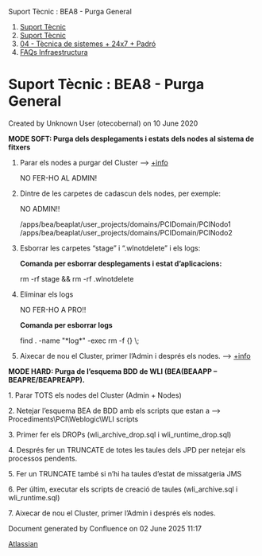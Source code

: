 Suport Tècnic : BEA8 - Purga General  

1.  [Suport Tècnic](index.html)
2.  [Suport Tècnic](13893782.html)
3.  [04 - Tècnica de sistemes + 24x7 + Padró](26313202.html)
4.  [FAQs Infraestructura](FAQs-Infraestructura_26313593.html)

Suport Tècnic : BEA8 - Purga General
====================================

Created by Unknown User (otecobernal) on 10 June 2020

  

**MODE SOFT: Purga dels desplegaments i estats dels nodes al sistema de fitxers**

1.  Parar els nodes a purgar del Cluster --> [+info](/pages/createpage.action?spaceKey=SII&title=Reinici+APP&linkCreation=true&fromPageId=41517139)
    
    NO FER-HO AL ADMIN!
    
2.  Dintre de les carpetes de cadascun dels nodes, per exemple:
    
    NO ADMIN!!
    
    /apps/bea/beaplat/user\_projects/domains/PCIDomain/PCINodo1
    /apps/bea/beaplat/user\_projects/domains/PCIDomain/PCINodo2
    
3.  Esborrar les carpetes “stage” i “.wlnotdelete” i els logs:
    
    **Comanda per esborrar desplegaments i estat d’aplicacions:**
    
    rm -rf stage && rm -rf .wlnotdelete
    
4.  Eliminar els logs 
    
    NO FER-HO A PRO!!
    
    **Comanda per esborrar logs**
    
    find . -name "\*log\*" -exec rm -f {} \\;
    
5.  Aixecar de nou el Cluster, primer l’Admin i després els nodes. --> [+info](/pages/createpage.action?spaceKey=SII&title=Reinici+APP&linkCreation=true&fromPageId=41517139)
    

**MODE HARD: Purga de l’esquema BDD de WLI (BEA(BEAAPP – BEAPRE/BEAPREAPP).**

1\. Parar TOTS els nodes del Cluster (Admin + Nodes)

2\. Netejar l’esquema BEA de BDD amb els scripts que estan a --> Procediments\\PCI\\Weblogic\\WLI scripts

3\. Primer fer els DROPs (wli\_archive\_drop.sql i wli\_runtime\_drop.sql)

4\. Després fer un TRUNCATE de totes les taules dels JPD per netejar els processos pendents.

5\. Fer un TRUNCATE també si n’hi ha taules d’estat de missatgeria JMS

6\. Per últim, executar els scripts de creació de taules (wli\_archive.sql i wli\_runtime.sql)

7\. Aixecar de nou el Cluster, primer l’Admin i després els nodes.

Document generated by Confluence on 02 June 2025 11:17

[Atlassian](http://www.atlassian.com/)